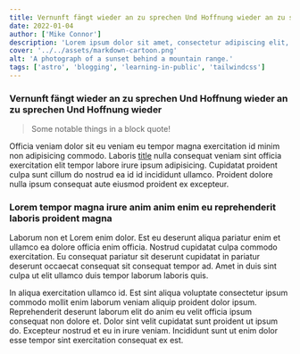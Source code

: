 ```yaml
---
title: Vernunft fängt wieder an zu sprechen Und Hoffnung wieder an zu sprechen Und Hoffnung wieder
date: 2022-01-04
author: ['Mike Connor']
description: 'Lorem ipsum dolor sit amet, consectetur adipiscing elit, sed do eiusmod tempor sed do eiusmod tempor incididunt ut labore et dolore magna aliqua incididunt ut labore et dolore magna aliqua.'
cover: '../../assets/markdown-cartoon.png'
alt: 'A photograph of a sunset behind a mountain range.'
tags: ['astro', 'blogging', 'learning-in-public', 'tailwindcss']
---
```


### Vernunft fängt wieder an zu sprechen Und Hoffnung wieder an zu sprechen Und Hoffnung wieder

> Some notable things in a block quote!

Officia veniam dolor sit eu veniam eu tempor magna exercitation id minim non
adipisicing commodo. Laboris [title](https://www.example.com) nulla consequat veniam sint officia exercitation
elit tempor labore irure ipsum adipisicing. Cupidatat proident culpa sunt cillum
do nostrud ea id id incididunt ullamco. Proident dolore nulla ipsum consequat
aute eiusmod proident ex excepteur.

### Lorem tempor magna irure anim anim enim eu reprehenderit laboris proident magna

Laborum non et Lorem enim dolor. Est eu deserunt aliqua pariatur enim et ullamco
ea dolore officia enim officia. Nostrud cupidatat culpa commodo exercitation. Eu
consequat pariatur sit deserunt cupidatat in pariatur deserunt occaecat
consequat sit consequat tempor ad. Amet in duis sint culpa ut elit ullamco duis
tempor laborum laboris quis.

In aliqua exercitation ullamco id. Est sint aliqua voluptate consectetur ipsum
commodo mollit enim laborum veniam aliquip proident dolor ipsum. Reprehenderit
deserunt laborum elit do anim eu velit officia ipsum consequat non dolore et.
Dolor sint velit cupidatat sunt proident ut ipsum do. Excepteur nostrud et eu in
irure veniam. Incididunt sunt ut enim dolor esse tempor sint exercitation
consequat ex est.

<!-- ![Astro](https://picsum.photos/800/300) -->

<!-- TODO - create mdx -->
